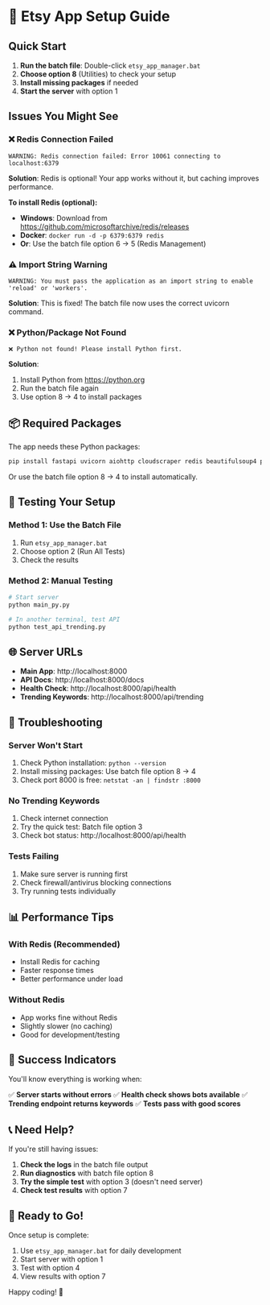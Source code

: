# 🚀 Etsy App Setup Guide

## Quick Start

1. **Run the batch file**: Double-click `etsy_app_manager.bat`
2. **Choose option 8** (Utilities) to check your setup
3. **Install missing packages** if needed
4. **Start the server** with option 1

## Issues You Might See

### ❌ Redis Connection Failed
```
WARNING: Redis connection failed: Error 10061 connecting to localhost:6379
```

**Solution**: Redis is optional! Your app works without it, but caching improves performance.

**To install Redis (optional):**
- **Windows**: Download from https://github.com/microsoftarchive/redis/releases
- **Docker**: `docker run -d -p 6379:6379 redis`
- **Or**: Use the batch file option 6 → 5 (Redis Management)

### ⚠️ Import String Warning
```
WARNING: You must pass the application as an import string to enable 'reload' or 'workers'.
```

**Solution**: This is fixed! The batch file now uses the correct uvicorn command.

### ❌ Python/Package Not Found
```
❌ Python not found! Please install Python first.
```

**Solution**: 
1. Install Python from https://python.org
2. Run the batch file again
3. Use option 8 → 4 to install packages

## 📦 Required Packages

The app needs these Python packages:
```bash
pip install fastapi uvicorn aiohttp cloudscraper redis beautifulsoup4 python-dotenv requests
```

Or use the batch file option 8 → 4 to install automatically.

## 🎯 Testing Your Setup

### Method 1: Use the Batch File
1. Run `etsy_app_manager.bat`
2. Choose option 2 (Run All Tests)
3. Check the results

### Method 2: Manual Testing
```bash
# Start server
python main_py.py

# In another terminal, test API
python test_api_trending.py
```

## 🌐 Server URLs

- **Main App**: http://localhost:8000
- **API Docs**: http://localhost:8000/docs
- **Health Check**: http://localhost:8000/api/health
- **Trending Keywords**: http://localhost:8000/api/trending

## 🔧 Troubleshooting

### Server Won't Start
1. Check Python installation: `python --version`
2. Install missing packages: Use batch file option 8 → 4
3. Check port 8000 is free: `netstat -an | findstr :8000`

### No Trending Keywords
1. Check internet connection
2. Try the quick test: Batch file option 3
3. Check bot status: http://localhost:8000/api/health

### Tests Failing
1. Make sure server is running first
2. Check firewall/antivirus blocking connections
3. Try running tests individually

## 📊 Performance Tips

### With Redis (Recommended)
- Install Redis for caching
- Faster response times
- Better performance under load

### Without Redis
- App works fine without Redis
- Slightly slower (no caching)
- Good for development/testing

## 🎉 Success Indicators

You'll know everything is working when:

✅ **Server starts without errors**
✅ **Health check shows bots available**
✅ **Trending endpoint returns keywords**
✅ **Tests pass with good scores**

## 📞 Need Help?

If you're still having issues:

1. **Check the logs** in the batch file output
2. **Run diagnostics** with batch file option 8
3. **Try the simple test** with option 3 (doesn't need server)
4. **Check test results** with option 7

## 🚀 Ready to Go!

Once setup is complete:
1. Use `etsy_app_manager.bat` for daily development
2. Start server with option 1
3. Test with option 4
4. View results with option 7

Happy coding! 🎯
